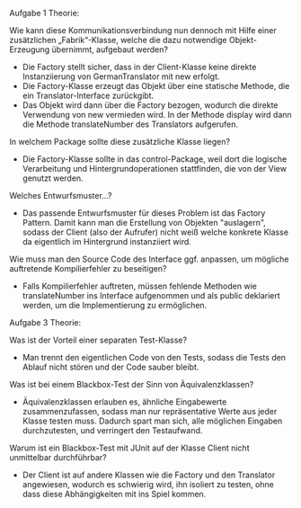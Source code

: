 Aufgabe 1 Theorie:

Wie kann diese Kommunikationsverbindung nun dennoch mit Hilfe einer zusätzlichen
„Fabrik“-Klasse, welche die dazu notwendige Objekt-Erzeugung übernimmt,
aufgebaut werden?
- Die Factory stellt sicher, dass in der Client-Klasse keine direkte Instanziierung von GermanTranslator mit new erfolgt.
- Die Factory-Klasse erzeugt das Objekt über eine statische Methode, die ein Translator-Interface zurückgibt.
- Das Objekt wird dann über die Factory bezogen, wodurch die direkte Verwendung von new vermieden wird. 
  In der Methode display wird dann die Methode translateNumber des Translators aufgerufen.

In welchem Package sollte diese zusätzliche Klasse liegen?
- Die Factory-Klasse sollte in das control-Package, weil dort die logische Verarbeitung und Hintergrundoperationen stattfinden,
  die von der View genutzt werden.

Welches Entwurfsmuster...?
- Das passende Entwurfsmuster für dieses Problem ist das Factory Pattern. Damit kann man die Erstellung von Objekten "auslagern",
  sodass der Client (also der Aufrufer) nicht weiß  welche konkrete Klasse da eigentlich im Hintergrund instanziiert wird.

Wie muss man den Source Code des Interface ggf. anpassen, um mögliche
auftretende Kompilierfehler zu beseitigen?
- Falls Kompilierfehler auftreten, müssen fehlende Methoden wie translateNumber ins Interface aufgenommen und als 
  public deklariert werden, um die Implementierung zu ermöglichen.


Aufgabe 3 Theorie:

Was ist der Vorteil einer separaten Test-Klasse?
- Man trennt den eigentlichen Code von den Tests, sodass die Tests den Ablauf nicht stören und der Code sauber bleibt.

Was ist bei einem Blackbox-Test der Sinn von Äquivalenzklassen?
- Äquivalenzklassen erlauben es, ähnliche Eingabewerte zusammenzufassen, sodass man nur repräsentative Werte aus jeder 
  Klasse testen muss. Dadurch spart man sich, alle möglichen Eingaben durchzutesten, und verringert den Testaufwand.

Warum ist ein Blackbox-Test mit JUnit auf der Klasse Client nicht unmittelbar durchführbar?
- Der Client ist auf andere Klassen wie die Factory und den Translator angewiesen, wodurch es schwierig wird,
  ihn isoliert zu testen, ohne dass diese Abhängigkeiten mit ins Spiel kommen.
